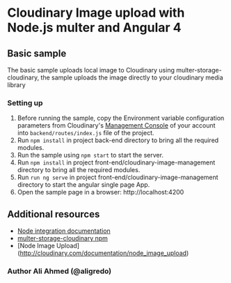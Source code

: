 # Cloudinary Image upload with Node.js multer and Angular 4 #

## Basic sample

The basic sample uploads local image to Cloudinary using multer-storage-cloudinary, the sample uploads the image directly to your cloudinary media library

### Setting up

1. Before running the sample, copy the Environment variable configuration parameters from Cloudinary's [Management Console](https://cloudinary.com/console) of your account into `backend/routes/index.js` file of the project.
1. Run `npm install` in project back-end directory to bring all the required modules.
1. Run the sample using `npm start` to start the server.
1. Run `npm install` in project front-end/cloudinary-image-management directory to bring all the required modules.
1. Run `run ng serve` in project front-end/cloudinary-image-management directory to start the angular single page App.
1. Open the sample page in a browser: http://localhost:4200


## Additional resources ##

* [Node integration documentation](http://cloudinary.com/documentation/node_integration)
* [multer-storage-cloudinary npm](https://www.npmjs.com/package/multer-storage-cloudinary)
* [Node Image Upload] (http://cloudinary.com/documentation/node_image_upload)


### Author Ali Ahmed (@aligredo)
